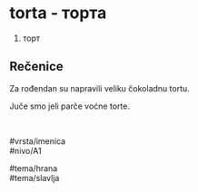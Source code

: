 # torta - торта

1. торт  

## Rečenice

Za rođendan su napravili veliku čokoladnu tortu.  

Juče smo jeli parče voćne torte.  

<br>

#vrsta/imenica  
#nivo/A1  

#tema/hrana  
#tema/slavlja  
